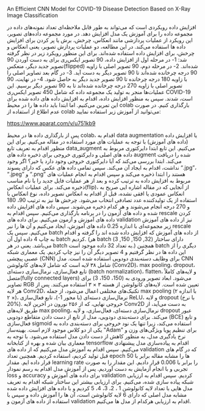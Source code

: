 An Efficient CNN Model for COVID-19 Disease Detection Based on X-Ray Image Classification


افزایش داده رویکردی است که می‌تواند به طور قابل ملاحظه‌ای تعداد نمونه‌های داده در مجموعه داده را برای آموزش یک مدل افزایش دهد. در مورد مجموعه داده‌های تصویر، این رویکرد از عملیات پردازشی مانند انعکاس، چرخش، برش یا پر کردن برای افزایش داده ها استفاده می‌کند. در این مطالعه، دو عملیات پردازش تصویر، یعنی انعکاس و چرخش، برای افزایش داده استفاده شده‌اند. برای این منظور رویکرد زیر در نظر گرفته شد: 
1- در مرحله اول از افزایش داده، 90 تصویر ایکس‌ری برای به دست آوردن 90 تصویر جدید دیگر، منعکس(flipped) شده‌اند.
2- در مرحله دوم، 90 تصویر اصلی با زاویه 90 درجه چرخانده شده‌اند تا 90 تصویر دیگر به دست آید.
3-  در گام بعد تصاویر اصلی را با زاویه 180 درجه چرخانده تا 90 تصویر جدید دیگر به حاصل شود.
4- در نهایت، 90 تصویر اصلی با زاویه 270 درجه چرخانده شده‌اند تا به 90 تصویر دیگر برسیم.
این عملیات‌ها  منجر به تولید یک مجموعه داده که شامل 450 تصویر ایکس‌ری COVID-19 است، شدند.
سپس به منظور افزایش داده، اقدام به افزایش داده های داده شده برای این تمرین می‌کنیم. اما ابتدا باید داده ها را در محیط colab بارگذاری کنیم.
در صورت عدم اطلاع از استفاده از colab می‌توانید از آموزش زیر استفاده نمایید:

https://www.aparat.com/v/u751kb9

پس از بارگذاری داده ها در محیط colab، اقدام به data augmentation یا افزایش داده (داده های آموزش) با توجه به عملیات های مورد استفاده در مقاله می‌کنیم. برای این منظور اقدام به تعریف تابع data_augment  می‌کنیم.
این تابع ابتدا دایرکتوری مربوط به داده های اصلی و دایرکتوری خروجی برای ذخیره داده های augment شده را دریافت می‌کند. ابتدا بررسی می‌کند که آیا دایرکتوری خروجی وجود دارد یا خیر؟ اگر وجود نداشت، اقدام به ایجاد آن می‌کند. سپس تمامی داده های عکس که دارای پسوند “.jpg”، “.jpeg” و “.png” هستند را ابتدا ذخیره می‌کند و سپس اقدام به انجام عملیات های مربوط به افزایش داده به ترتیب کرده و بعد از هر عملیات فایل جدید را با نام مناسب ذخیره می‌کند. برای عملیات انعکاس(flip)، از آنجایی که در مقاله اشاره ایی صریح به انعکاس عمودی یا افقی نشده، قبل از اقدام به انعکاس تصویر داده، نوع انعکاس با استفاده از یک تولیدکننده عدد تصادفی انتخاب می‌شود. چرخش ها نیز به ترتیب 90، 180 و 270 درجه انجام می‌شوند و هر کدام ذخیره می‌شوند.
سپس داده های افزایش داده شده و داده های آزمون را در برنامه بارگذاری می‌کنیم.
سپس اقدام به rescale کردن داده های آموزش و آزمون می‌کنیم. برای داده های validation نیز از داده های آموزش زیر مجموعه‌ای با اندازه 0.25  داده های آموزش، ایجاد می‌کنیم و آن ها را نیر rescale می‌کنیم.
سپس یک batch  از داده های آموزش که افزایش داده شده ‌اند را گرفته و اقدام به چاپ 4 داده اول آن batch کردیم. (هر batch دارای ساختار (32, 150, 150, 3) می‌باشد. یعنی در هر batch  به تعداد 32 داده موجود است.)
همچنین batch دیگری را از این داده ها در نظر گرفتیم و 4 تصویر دیگر آن را نیز چاپ کردیم.
یک معماری شبکه عصبی پیچشی (CNN) برای وظایف دسته‌بندی دودویی استفاده شده است. مدل CNN شامل ۳۸ لایه است که شامل لایه‌های کانولوشن (Conv2D)، max pooling، dropout، تابع فعال‌سازی، نرمال‌سازی دسته‌ای (batch normalization)، flatten، و لایه‌های کاملاً متصل(fully connected layers) می‌شود. ابعاد تصویر ورودی به (150، 150، 3) برای تصاویر RGB تعیین شده است. لایه‌های کانولوشن از هسته ۳ × ۳ استفاده می‌کنند. پس از هر لایه Conv2D، تکنیک‌های مختلفی اعمال می‌شود، از جمله max pooling (با اندازه ۲ × ۲)، نرمال‌سازی دسته‌ای (با محور 1-)، تابع فعال‌سازی ReLU، و لایه dropout (با نرخ 20%). خروجی نهایی، که از ۲۵۶ نورون در آخرین لایه Conv2D به دست می‌آید، از طریق لایه‌های max pooling، نرمال‌سازی دسته‌ای، فعال‌سازی، و لایه dropout عبور می‌کند. برای دسته‌بندی دودویی، مدل از تابع از دست دادن متقاطع دودویی (BCE) و تابع فعال‌سازی sigmoid استفاده می‌کند، زیرا تنها یک نود خروجی برای دسته‌بندی داده به یکی از دو کلاس موجود لازم است.  بهینه‌ساز "Adam" برای تنظیم پویا ویژگی‌های وزن و نرخ یادگیری مدل، به منظور کاهش از دست دادن مدل استفاده می‌شود. با توجه به معماری بیان شده و بهره‌ از کتابخانه tensorflow  اقدام به پیاده‌سازی مدل پیشنهادی می‌کنیم.
سپس اقدام به آموزش مدل می‌کنیم که از داده های validation که در گام های قبل تولید کردیم، استفاده کردیم. همچنین تعداد epoch ها را مشابه مقاله برابر با 50 قرار داده ایم. مقدار learning rate  را برابر با 0.006  قرار دادیم. این مقدار را به صورت تجربی و با انجام آزمایش به دست آوردیم. پس از آموزش مدل اقدام به رسم نمودار loss و  accuracy برای داده های آموزش و validation کردیم.
سپس اقدام به ارزیابی شبکه پیاده سازی شده، می‌کنیم. برای ارزیابی بیشتر این ساختار شبکه اقدام به تعریف مدل هایی با تعداد لایه کانولوشن 1 ، 2، 3، 4، 5 کردیم و با داده های افزایش داده شده مشابه مدل اصلی که دارای 6 لایه کانولوشن است، آن ها را آموزش داده و سپس با استفاده از داده های آزمون و validation اقدام به ارزیابی هرکدام از مدل ها می‌کنیم.





